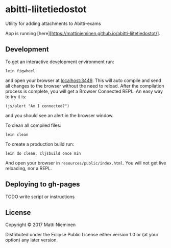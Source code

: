 # abitti-liitetiedostot

Utility for adding attachments to Abitti-exams

App is running
[here][https://mattinieminen.github.io/abitti-liitetiedostot/].

## Development 

To get an interactive development environment run:

    lein figwheel

and open your browser at [localhost:3449](http://localhost:3449/).
This will auto compile and send all changes to the browser without the
need to reload. After the compilation process is complete, you will
get a Browser Connected REPL. An easy way to try it is:

    (js/alert "Am I connected?")

and you should see an alert in the browser window.

To clean all compiled files:

    lein clean

To create a production build run:

    lein do clean, cljsbuild once min

And open your browser in `resources/public/index.html`. You will not
get live reloading, nor a REPL. 

## Deploying to gh-pages

TODO write script or instructions

## License

Copyright © 2017 Matti Nieminen

Distributed under the Eclipse Public License either version 1.0 or (at your option) any later version.
